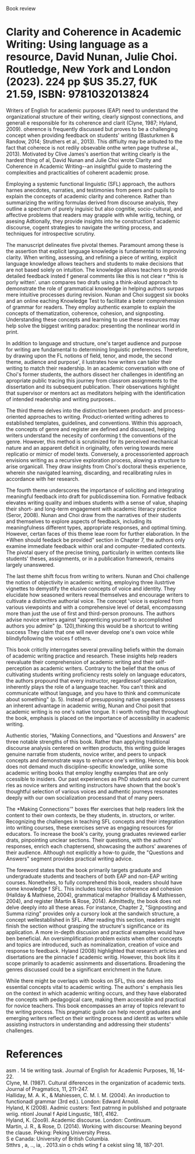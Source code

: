 Book review

# Clarity and Coherence in Academic Writing: Using language as a resource, David Nunan, Julie Choi. Routledge, New York and London (2023). 224 pp \$US 35.27, fUK 21.59, ISBN: 9781032013824

Writers of English for academic purposes (EAP) need to understand the organizational structure of their writing, clearly signpost connections, and generall e responsible for its coherence and clarit (Clyne, 1987; Hyland, 2009). oherence is frequently discussed but proves to be a challenging concept when providing feedback on students' writing (Basturkmen & Randow, 2014; Struthers et al., 2013). This diffiulty may be aributed to the fact that coherece is not redily obsevable onthe wrten page truthrse al., 2013). Motivated by Clive James's asertion that writing clearly is the hardest thing of al, David Nunan and Julie Choi wrote Clarity and Coherence in Academic Writing--an insightful guide to mastering the complexities and practicalities of coherent academic prose.

Employing a systemic functional linguistic (SFL) approach, the authors harnes anecdotes, narraties, and testimonies from peers and pupils to explain the concepts of academic clarity and coherence. Rather than summarizing the writing formulas derived from discourse analysis, they outline a spectrum of purely inguisic but also cognitie, socio-cultural, and affective problems that readers may grapple with while writig, teching, or asesing Adtionally, they provide insights into he construction f academic discourse, cogent strategies to navigate the writing process, and techniques for introspective scrutiny.

The manuscript delineates five pivotal themes. Paramount among these is the assertion that explicit language knowledge is fundamental to improving clarity. When writing, assessing, and refining a piece of writing, explicit language knowledge allows teachers and students to make decisions that are not based solely on intuition. The knowledge allows teachers to provide detailed feedback insted f general comments like this is not clear r \*this is porly witten'. unan compares two drafs using a think-aloud approach to demonstrate the role of grammatical knowledge in helping authors surpas mere intuitive processes during revision. Nunan and Choi suggest six books and an online eaching Knowledge Test to facilitate a beter comprehension of grammar for readers. They employ authentic example to explain the concepts of thematization, coherence, cohesion, and signposting. Understanding these concepts and learning to use these resources may help solve the biggest writing paradox: presenting the nonlinear world in print.

In addition to language and structure, one's target audience and purpose for writing are fundamental to determining linguistic preferences. Therefore, by drawing upon the FL notions of field, tenor, and mode, the second theme, audience and purpose', il lustrates how writers can tailor their writing to match their readership. In an academic conversation with one of Choi's former students, the authors dissect her challenges in identifing an apropriate public tracing this journey from classrom assignments to the dissertation and its subsequent publication. Their observations highlight that supervisor or mentors act as meditators helping with the identification of intended readership and writing purposes..

The third theme delves into the distinction between product- and process-oriented approaches to writing. Product-oriented writing adheres to established templates, guidelines, and conventions. Within this approach, the concepts of genre and register are defined and discussed, helping writers understand the necesity of conforming t the conventions of the genre. However, this method is scrutinized for its perceived mechanical nature and an apparent deficit in originality, ofen vering towards mere replicatio or mimicr of model texts. Conversely, a processoriented approach envisions writing as a recursive exploration process, alowing a structure to arise organicall. They draw insights from Choi's doctoral thesis experience, wherein she navigated learning, discarding, and recalibrating rules in accordance with her research.

The fourth theme underscores the importance of soliciting and integrating meaningful feedback into draft for publicdissemina tion. Formative fedback elevates writing quality and imbues students with a sense of value, shaping their short- and long-term engagement with academic literacy practice (Seror, 2008). Nunan and Choi draw from the narratives of their students and themselves to explore aspects of feedback, including its meaningfulness different types, appropriate responses, and optimal timing. However, certan faces of this theme leae room for further elaboration. In the \*When should feedack be provided" section in Chapter 7, the authors only examine immediate feedback within oral and computer-mediated contexts. The pivotal query of the precise timing, particularly in written contexts like students' theses, assignments, or in a publication framework, remains largely unanswered.

The last theme shift focus from writing to writers. Nunan and Choi challenge the notion of objectivity in academic writing, employing three ilustrtive vignettes to demystify the elusive concepts of voice and identity. They elucidate how seasoned writers reveal themselves and encourage writers to cultivate a distinctive authorial voice. The concept 'voice is explored from various viewpoints and with a comprehensive level of detail, encompassng more than just the use of first and third-person pronouns. The authors advise novice writers against "apprenticing yourself to accomplished authors you admire" (p. 120),thinking this would be a shortcut to writing success They claim that one will never develop one's own voice while blindlyfollowing the voices f others.

This book criticlly interrogates several prevailing beliefs within the domain of academic writing practice and research. These insights help readers reevaluate their comprehension of academic writing and their self-perception as academic writers. Contrary to the belief that the onus of cultivating students writing proficiency rests solely on language educators, the authors propound that every instructor, regardlessof specialization, inherently plays the role of a language teacher. You can't think and communicate without language, and you have to think and communicate about something" (p. 5). Instead of presupposing native speakers possess an inherent advantage in academic writig, Nunan and Choi posit that academic writing is no one's native tongue. It i worth noting that throughout the book, emphasis is placed on the importance of accessibility in academic writing.

Authentic stories, "Making Connections, and "Questions and Answers" are three notable strengths of this book. Rather than applying traditional discourse analysis centered on written products, this writing guide lerages genuine narratie from students, novice writer, and peers to unpack concepts and demonstrate ways to enhance one's writing. Hence, this book does not demand much discipline-specific knowledge, unlike some academic writing books that employ lengthy examples that are only ccessible to insiders. Our past experiences as PhD students and our current rles as novice writers and writing instructors have shown that the book's thoughtful selection of various voices and authentic journeys resonates deeply with our own socialization processand that of many peers.

The \*Making Connections'" boxes ffer exercises that help readers link the content to their own contexts, be they students, in. structors, or writer. Recognizing the challenges in teaching SFL concepts and their integration into writing courses, these exercises serve as engaging resources for educators. To increase the book's carity, young graduates reviewed earlier drats, pinpointing unclear sections. Their questions, with the authors' responses, enrich each chaptersend, showcasing the authors' awarenes of their audience. Although not explicitly a how-to guide, the "Questions and Answers" segment provides practical writing advice.

The foreword states that the book primarily targets graduate and undergraduate students and teachers of both EAP and non-EAP writing courses. Nonetheles, to fully comprehend this book, readers should have some knowledge f SFL. This includes topics like coherence and cohesion (Hallday & Mathiese, 2004), grammatical metaphor (Halliday & Mathiessen, 2004), and register (Martin & Rose, 2014). Admittedly, the book does not delve deeply into all these areas. For instance, Chapter 2, "Signposting and Summa rizing" provides only a cursory look at the sandwich structure, a concept wellestablished in SFL. After reading this section, readers might finish the section without grasping the structure's significance or its application. A more in-depth discusion and practical examples would have ben beneficial. An oversimplification problem exists when other concepts and topics are introduced, such as nominalization, creation of voice and response to feedback. Hyland (2008) highlighted that research articles and disertations are the pinnacle f academic writig. However, this book liits it scope primarily to academic assinments and dissertations. Broadening the genres discussed could be a significant enrichment in the future.

While there might be overlaps with books on SFL, this one delves into essential concepts vital to academic writing. The authors' s emphasis lies on the context in which academic writing occurs, and they have elaborated the concepts with pedagogical care, making them accessible and practical for novice teachers. This book encompasses an array of topics relevant to the writing process. This pragmatic guide can help recent graduates and emerging writers reflect on their writing process and identit as writers while assisting instructors in understanding and addressing their students' challenges.

# References

asm  . 14       tie writing task. Journal of English for Academic Purposes, 16, 14-22.   
Clyne, M. (1987). Cultural diferences in the organization of academic texts. Journal of Pragmatics, 11, 211-247.   
Halliday, M. A. K., & Mahiessen, C. M. I. M. (2004). An inroduction to functionadl grammar (3rd ed.). London: Edward Arnold.   
Hyland, K (2008). Aadmic custers: Text patrnng in published and potgraate wriig. ntionl Jounal f Apid Lingustic, 18(1, 4162.   
Hyland, K. (2oo9). Academic discourse. London: Continuum.   
Martin, J. R., & Rose, D. (2014). Working with discourse: Meaning beyond the clause. Peking: Peking University Press.   
S    e Canada: University of British Columbia.   
Stthrs , a, .., ia, . 2013.sin o  chds wting  f a cekist siing 18, 187-201.